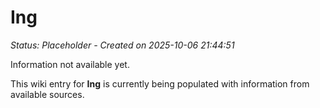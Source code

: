 # Ing

*Status: Placeholder - Created on 2025-10-06 21:44:51*

Information not available yet.

This wiki entry for **Ing** is currently being populated with information from available sources.
